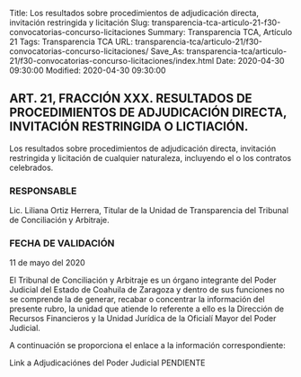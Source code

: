 Title: Los resultados sobre procedimientos de adjudicación directa, invitación restringida y licitación
Slug: transparencia-tca-articulo-21-f30-convocatorias-concurso-licitaciones
Summary: Transparencia TCA, Artículo 21
Tags: Transparencia TCA
URL: transparencia-tca/articulo-21/f30-convocatorias-concurso-licitaciones/
Save_As: transparencia-tca/articulo-21/f30-convocatorias-concurso-licitaciones/index.html
Date: 2020-04-30 09:30:00
Modified: 2020-04-30 09:30:00


## ART. 21, FRACCIÓN XXX. RESULTADOS DE PROCEDIMIENTOS DE ADJUDICACIÓN DIRECTA, INVITACIÓN RESTRINGIDA O LICTIACIÓN.

Los resultados sobre procedimientos de adjudicación directa, invitación restringida y licitación de cualquier naturaleza, incluyendo el o los contratos celebrados.


### RESPONSABLE

Lic. Liliana Ortiz Herrera, Titular de la Unidad de Transparencia del Tribunal de Conciliación y Arbitraje.


### FECHA DE VALIDACIÓN

11 de mayo del 2020


El Tribunal de Conciliación y Arbitraje es un órgano integrante del Poder Judicial del Estado de Coahuila de Zaragoza y dentro de sus funciones no se comprende la de generar, recabar o concentrar la información del presente rubro, la unidad que atiende lo referente a ello es la Dirección de Recursos Financieros y la Unidad Jurídica de la Oficialí Mayor del Poder Judicial.

A continuación se proporciona el enlace a la información correspondiente:

Link a Adjudicaciónes del Poder Judicial PENDIENTE



